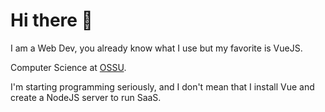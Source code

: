 # Hi there 👋

I am a Web Dev, you already know what I use but my favorite is VueJS.

Computer Science at [OSSU](https://github.com/ossu/computer-science).

I'm starting programming seriously, and I don't mean that I install Vue and create a NodeJS server to run SaaS.
